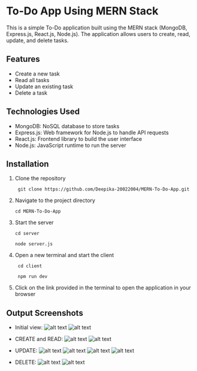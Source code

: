 # To-Do App Using MERN Stack

This is a simple To-Do application built using the MERN stack (MongoDB, Express.js, React.js, Node.js). The application allows users to create, read, update, and delete tasks.

## Features

- Create a new task
- Read all tasks
- Update an existing task
- Delete a task

## Technologies Used

- MongoDB: NoSQL database to store tasks
- Express.js: Web framework for Node.js to handle API requests
- React.js: Frontend library to build the user interface
- Node.js: JavaScript runtime to run the server

## Installation

1. Clone the repository
   ```
    git clone https://github.com/Deepika-20022004/MERN-To-Do-App.git
    ```
2. Navigate to the project directory
   ```
   cd MERN-To-Do-App
   ```
3. Start the server
    ```
    cd server
    ```
    ```
    node server.js
    ```
4. Open a new terminal and start the client
   ```
    cd client
   ```
   ```
    npm run dev
   ```
5. Click on the link provided in the terminal to open the application in your browser 

## Output Screenshots

- Initial view:
![alt text](client/image.png)
![alt text](client/image-6.png)

- CREATE and READ:
![alt text](client/image-1.png)
![alt text](client/image-7.png)

- UPDATE:
![alt text](client/image-2.png)
![alt text](client/image-3.png)
![alt text](client/image-4.png)
![alt text](client/image-8.png)

- DELETE:
![alt text](client/image-5.png)
![alt text](client/image-9.png)
